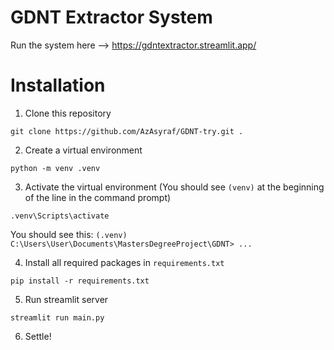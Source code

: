 # GDNT Extractor System

Run the system here --> https://gdntextractor.streamlit.app/

# Installation

1. Clone this repository

`git clone https://github.com/AzAsyraf/GDNT-try.git .`

2. Create a virtual environment

`python -m venv .venv`

3. Activate the virtual environment (You should see `(venv)` at the beginning of the line in the command prompt)

`.venv\Scripts\activate`

You should see this:
`(.venv) C:\Users\User\Documents\MastersDegreeProject\GDNT> ...`

4. Install all required packages in `requirements.txt`

`pip install -r requirements.txt`

5. Run streamlit server

`streamlit run main.py`

6. Settle!

